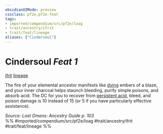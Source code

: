 ```yaml
---
obsidianUIMode: preview
cssclass: pf2e,pf2e-feat
tags:
- imported/compendium/src/pf2e/loag
- trait/ancestry/ifrit
- trait/feat/lineage
aliases: ["Cindersoul"]
---
```

# Cindersoul  *Feat 1*  
[ifrit](ifrit-b2.md)  [lineage](lineage-apg.md)  


The fire of your elemental ancestor manifests like [dying](conditions.md#Dying) embers of a blaze, and your inner charcoal helps staunch bleeding, purify simple poisons, and absorb acid. The DC for you to recover from [persistent acid](conditions.md#Persistent%20Damage), bleed, and poison damage is 10 instead of 15 (or 5 if you have particularly effective assistance).

*Source: Lost Omens: Ancestry Guide p. 103*  
%% #imported/compendium/src/pf2e/loag #trait/ancestry/ifrit #trait/feat/lineage %%